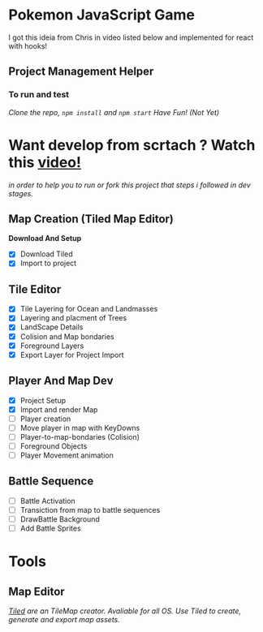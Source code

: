 # Pokemon JavaScript Game
I got this ideia from Chris in video listed below and implemented for react with hooks!
## Project Management Helper
### To run and test 
_Clone the repo, `npm install` and `npm start` Have Fun! (Not Yet)_
# Want develop from scrtach ? Watch this [video!](https://www.youtube.com/watch?v=yP5DKzriqXA)
_in order to help you to run or fork this project that steps i followed in dev stages._
## Map Creation (Tiled Map Editor)
**Download And Setup**
- [x] Download Tiled
- [x] Import to project 
## Tile Editor
- [x] Tile Layering for Ocean and Landmasses
- [x] Layering and placment of Trees
- [x] LandScape Details
- [x] Colision and Map bondaries
- [x] Foreground Layers
- [x] Export Layer for Project Import
## Player And Map Dev
- [x] Project Setup
- [x] Import and render Map
- [ ] Player creation
- [ ] Move player in map with KeyDowns
- [ ] Player-to-map-bondaries (Colision)
- [ ] Foreground Objects
- [ ] Player Movement animation
## Battle Sequence
- [ ] Battle Activation
- [ ] Transiction from map to battle sequences
- [ ] DrawBattle Background
- [ ] Add Battle Sprites

# Tools
## Map Editor
_[Tiled](https://www.mapeditor.org) are an TileMap creator. Avaliable for all OS. Use Tiled to create, generate and export map assets._
